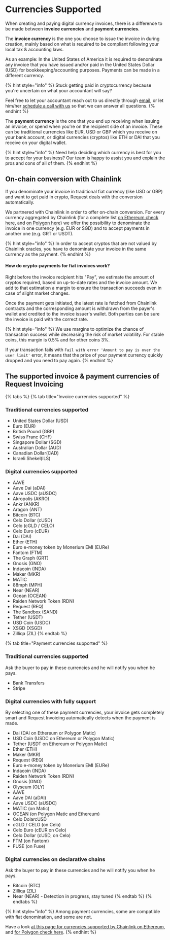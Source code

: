 # Currencies Supported

When creating and paying digital currency invoices, there is a difference to be made between **invoice currencies** and **payment currencies.**

The **invoice currency** is the one you choose to issue the invoice in during creation, mainly based on what is required to be compliant following your local tax & accounting laws.

As an example: In the United States of America it is required to denominate any invoice that you have issued and/or paid in the United States Dollar (USD) for bookkeeping/accounting purposes. Payments can be made in a different currency.

{% hint style="info" %}
Stuck getting paid in cryptocurrency because you're uncertain on what your accountant will say?

Feel free to let your accountant reach out to us directly through [email](mailto:support@request.finance), or let him/her [schedule a call with us](https://calendly.com/request-invoicing) so that we can answer all questions.
{% endhint %}

The **payment currency** is the one that you end up receiving when issuing an invoice, or spend when you're on the recipient side of an invoice. These can be traditional currencies like EUR, USD or GBP which you receive on your bank account, or digital currencies (cryptos) like ETH or DAI that you receive on your digital wallet.

{% hint style="info" %}
Need help deciding which currency is best for you to accept for your business? Our team is happy to assist you and explain the pros and cons of all of them.
{% endhint %}

## On-chain conversion with Chainlink

If you denominate your invoice in traditional fiat currency (like USD or GBP) and want to get paid in crypto, Request deals with the conversion automatically.

We partnered with Chainlink in order to offer on-chain conversion. For every currency aggregated by Chainlink (for a complete list [on Ethereum check here](https://docs.chain.link/docs/ethereum-addresses/), and [on Polygon here](https://docs.chain.link/docs/matic-addresses/)) we offer the possibility to denominate the invoice in one currency (e.g. EUR or SGD) and to accept payments in another one (e.g. GRT or USDT).

{% hint style="info" %}
In order to accept cryptos that are not valued by Chainlink oracles, you have to denominate your invoice in the same currency as the payment.
{% endhint %}

#### How do crypto-payments for fiat invoices work?

Right before the invoice recipient hits "Pay", we estimate the amount of cryptos required, based on up-to-date rates and the invoice amount. We add to that estimation a margin to ensure the transaction succeeds even in case of slight market changes.

Once the payment gets initiated, the latest rate is fetched from Chainlink contracts and the corresponding amount is withdrawn from the payer's wallet and credited to the invoice issuer's wallet. Both parties can be sure the invoice is paid with the correct rate.

{% hint style="info" %}
We use margins to optimize the chance of transaction success while decreasing the risk of market volatility. For stable coins, this margin is 0.5% and for other coins 3%.

If your transaction fails with `Fail with error 'Amount to pay is over the user limit'` error, it means that the price of your payment currency quickly dropped and you need to pay again.
{% endhint %}

## The supported invoice & payment currencies of Request Invoicing

{% tabs %}
{% tab title="Invoice currencies supported" %}
### Traditional currencies supported

* United States Dollar (USD)
* Euro (EUR)
* British Pound (GBP)
* Swiss Franc (CHF)
* Singapore Dollar (SGD)
* Australian Dollar (AUD)
* Canadian Dollar(CAD)
* Israeli Shekel(ILS)

### Digital currencies supported

* AAVE
* Aave Dai (aDAI)
* Aave USDC (aUSDC)
* Akropolis (AKRO)
* Ankr (ANKR)
* Aragon (ANT)
* Bitcoin (BTC)
* Celo Dollar (cUSD)
* Celo (cGLD / CELO)
* Celo Euro (cEUR)
* Dai (DAI)
* Ether (ETH)
* Euro e-money token by Monerium EMI (EURe)
* Fantom (FTM)
* The Graph (GRT)
* Gnosis (GNO)
* Indacoin (INDA)
* Maker (MKR)
* MATIC
* 88mph (MPH)
* Near (NEAR)
* Ocean (OCEAN)
* Raiden Network Token (RDN)
* Request (REQ)
* The Sandbox (SAND)
* Tether (USDT)
* USD Coin (USDC)
* XSGD (XSGD)
* Zilliqa (ZIL)
{% endtab %}

{% tab title="Payment currencies supported" %}
### Traditional currencies supported

Ask the buyer to pay in these currencies and he will notify you when he pays.

* Bank Transfers
* Stripe

### Digital currencies with fully support

By selecting one of these payment currencies, your invoice gets completely smart and Request Invoicing automatically detects when the payment is made.

* Dai (DAI on Ethereum or Polygon Matic)
* USD Coin (USDC on Ethereum or Polygon Matic)
* Tether (USDT on Ethereum or Polygon Matic)
* Ether (ETH)
* Maker (MKR)
* Request (REQ)
* Euro e-money token by Monerium EMI (EURe)
* Indacoin (INDA)
* Raiden Network Token (RDN)
* Gnosis (GNO)
* Olyseum (OLY)
* AAVE
* Aave DAI (aDAI)
* Aave USDC (aUSDC)
* MATIC (on Matic)
* OCEAN (on Polygon Matic and Ethereum)
* Celo DolarcUSD
* cGLD / CELO (on Celo)
* Celo Euro (cEUR on Celo)
* Celo Dollar (cUSD, on Celo)
* FTM (on Fantom)
* FUSE (on Fuse)

### Digital currencies on declarative chains

Ask the buyer to pay in these currencies and he will notify you when he pays.

* Bitcoin (BTC)
* Zilliqa (ZIL)
* Near (NEAR) - Detection in progress, stay tuned
{% endtab %}
{% endtabs %}

{% hint style="info" %}
Among payment currencies, some are compatible with fiat denomination, and some are not.

Have a look [at this page for currencies supported by Chainlink on Ethereum](https://docs.chain.link/docs/ethereum-addresses/), and [for Polygon check here](https://docs.chain.link/docs/matic-addresses/).
{% endhint %}
